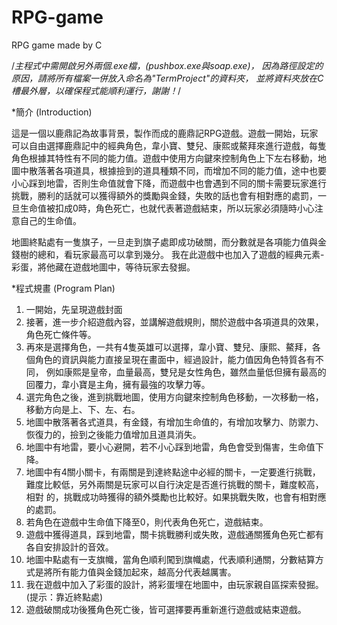 # RPG-game
RPG game made by C


/*主程式中需開啟另外兩個.exe檔，(pushbox.exe與soap.exe)，
因為路徑設定的原因，請將所有檔案一併放入命名為"TermProject"的資料夾，
並將資料夾放在C槽最外層，以確保程式能順利運行，謝謝！*/


*簡介 (Introduction)

這是一個以鹿鼎記為故事背景，製作而成的鹿鼎記RPG遊戲。遊戲一開始，玩家可以自由選擇鹿鼎記中的經典角色，韋小寶、雙兒、康熙或鰲拜來進行遊戲，每隻角色根據其特性有不同的能力值。遊戲中使用方向鍵來控制角色上下左右移動，地圖中散落著各項道具，根據撿到的道具種類不同，而增加不同的能力值，途中也要小心踩到地雷，否則生命值就會下降，而遊戲中也會遇到不同的關卡需要玩家進行挑戰，勝利的話就可以獲得額外的獎勵與金錢，失敗的話也會有相對應的處罰，一旦生命值被扣成0時，角色死亡，也就代表著遊戲結束，所以玩家必須隨時小心注意自己的生命值。

地圖終點處有一隻旗子，一旦走到旗子處即成功破關，而分數就是各項能力值與金錢樹的總和，看玩家最高可以拿到幾分。
我在此遊戲中也加入了遊戲的經典元素-彩蛋，將他藏在遊戲地圖中，等待玩家去發掘。
 
 
 
*程式規畫 (Program Plan)

1.	一開始，先呈現遊戲封面
2.	接著，進一步介紹遊戲內容，並講解遊戲規則，關於遊戲中各項道具的效果，角色死亡條件等。
3.	再來是選擇角色，一共有4隻英雄可以選擇，韋小寶、雙兒、康熙、鰲拜，各個角色的資訊與能力直接呈現在畫面中，經過設計，能力值因角色特質各有不同，    例如康熙是皇帝，血量最高，雙兒是女性角色，雖然血量低但擁有最高的回覆力，韋小寶是主角，擁有最強的攻擊力等。
4.	選完角色之後，進到挑戰地圖，使用方向鍵來控制角色移動，一次移動一格，移動方向是上、下、左、右。
5.	地圖中散落著各式道具，有金錢，有增加生命值的，有增加攻擊力、防禦力、恢復力的，撿到之後能力值增加且道具消失。
6.	地圖中有地雷，要小心避開，若不小心踩到地雷，角色會受到傷害，生命值下降。
7.	地圖中有4關小關卡，有兩關是到達終點途中必經的關卡，一定要進行挑戰，難度比較低，另外兩關是玩家可以自行決定是否進行挑戰的關卡，難度較高，相對     的，挑戰成功時獲得的額外獎勵也比較好。如果挑戰失敗，也會有相對應的處罰。
8.	若角色在遊戲中生命值下降至0，則代表角色死亡，遊戲結束。
9.	遊戲中獲得道具，踩到地雷，關卡挑戰勝利或失敗，遊戲通關獲角色死亡都有各自安排設計的音效。
10.	地圖中點處有一支旗幟，當角色順利闖到旗幟處，代表順利通關，分數結算方式是將所有能力值與金錢加起來，越高分代表越厲害。
11.	我在遊戲中加入了彩蛋的設計，將彩蛋埋在地圖中，由玩家親自區探索發掘。(提示：靠近終點處)
12.	遊戲破關成功後獲角色死亡後，皆可選擇要再重新進行遊戲或結束遊戲。
